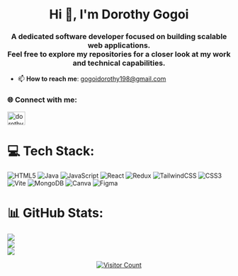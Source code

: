 <h1 align="center">Hi 👋, I'm Dorothy Gogoi</h1>
<h3 align="center">
  A dedicated software developer focused on building scalable web applications.
  <br>Feel free to explore my repositories for a closer look at my work and technical capabilities.
</h3>

- 📫 **How to reach me**: gogoidorothy198@gmail.com

<h3 align="left">🌐 Connect with me:</h3>
<p align="left">
  <a href="https://instagram.com/dorothy_g._" target="_blank">
    <img src="https://raw.githubusercontent.com/rahuldkjain/github-profile-readme-generator/master/src/images/icons/Social/instagram.svg" alt="dorothy_g._" height="30" width="40"/>
  </a>
</p>

# 💻 Tech Stack:
![HTML5](https://img.shields.io/badge/html5-%23E34F26.svg?style=for-the-badge&logo=html5&logoColor=white)
![Java](https://img.shields.io/badge/java-%23ED8B00.svg?style=for-the-badge&logo=openjdk&logoColor=white)
![JavaScript](https://img.shields.io/badge/javascript-%23323330.svg?style=for-the-badge&logo=javascript&logoColor=%23F7DF1E)
![React](https://img.shields.io/badge/react-%2320232a.svg?style=for-the-badge&logo=react&logoColor=%2361DAFB)
![Redux](https://img.shields.io/badge/redux-%23593d88.svg?style=for-the-badge&logo=redux&logoColor=white)
![TailwindCSS](https://img.shields.io/badge/tailwindcss-%2338B2AC.svg?style=for-the-badge&logo=tailwind-css&logoColor=white)
![CSS3](https://img.shields.io/badge/css3-%231572B6.svg?style=for-the-badge&logo=css3&logoColor=white)
![Vite](https://img.shields.io/badge/vite-%23646CFF.svg?style=for-the-badge&logo=vite&logoColor=white)
![MongoDB](https://img.shields.io/badge/MongoDB-%234ea94b.svg?style=for-the-badge&logo=mongodb&logoColor=white)
![Canva](https://img.shields.io/badge/Canva-%2300C4CC.svg?style=for-the-badge&logo=Canva&logoColor=white)
![Figma](https://img.shields.io/badge/figma-%23F24E1E.svg?style=for-the-badge&logo=figma&logoColor=white)

# 📊 GitHub Stats:
![](https://github-readme-stats.vercel.app/api?username=Dorothy003&theme=dark&hide_border=false&include_all_commits=false&count_private=false)<br/>
![](https://nirzak-streak-stats.vercel.app/?user=Dorothy003&theme=dark&hide_border=false)<br/>
![](https://github-readme-stats.vercel.app/api/top-langs/?username=Dorothy003&theme=dark&hide_border=false&include_all_commits=false&count_private=false&layout=compact)

<p align="center">
  <a href="https://visitcount.itsvg.in/api?id=Dorothy003&icon=0&color=0" target="_blank">
    <img src="https://visitcount.itsvg.in/api?id=Dorothy003&icon=0&color=0" alt="Visitor Count"/>
  </a>
</p>

<!-- Proudly created with GPRM ( https://gprm.itsvg.in ) -->

